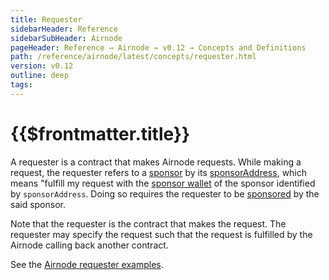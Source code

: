 ```yaml
---
title: Requester
sidebarHeader: Reference
sidebarSubHeader: Airnode
pageHeader: Reference → Airnode → v0.12 → Concepts and Definitions
path: /reference/airnode/latest/concepts/requester.html
version: v0.12
outline: deep
tags:
---
```


<VersionWarning/>

<PageHeader/>

<SearchHighlight/>

<FlexStartTag/>

# {{$frontmatter.title}}

A requester is a contract that makes Airnode requests. While making a request,
the requester refers to a
[sponsor](/reference/airnode/latest/concepts/sponsor.md) by its
[sponsorAddress](/reference/airnode/latest/concepts/sponsor.md#sponsoraddress),
which means "fulfill my request with the
[sponsor wallet](/reference/airnode/latest/concepts/sponsor.md#sponsorwallet) of
the sponsor identified by `sponsorAddress`. Doing so requires the requester to
be [sponsored](/reference/airnode/latest/concepts/sponsor.md) by the said
sponsor.

Note that the requester is the contract that makes the request. The requester
may specify the request such that the request is fulfilled by the Airnode
calling back another contract.

See the
[Airnode requester examples<ExternalLinkImage/>](https://github.com/api3dao/airnode/tree/v0.12/packages/airnode-examples/contracts).

<FlexEndTag/>
